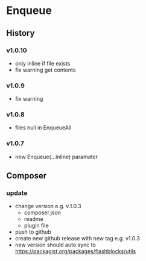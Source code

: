 # Enqueue

## History

### v1.0.10
- only inline if file exists
- fix warning get contents
### v1.0.9
- fix warning
### v1.0.8
- files null in EnqueueAll
### v1.0.7
- new Enqueue(...inline) paramater
## Composer

### update

- change version e.g. v.1.0.3
	- composer.json
	- readme
	- plugin file
- push to github
- create new github release with new tag e.g. v1.0.3
- new version should auto sync to https://packagist.org/packages/flashblocks/utils
